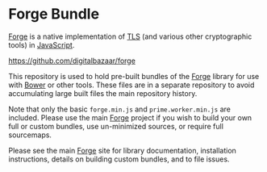 Forge Bundle
============

[Forge][] is a native implementation of [TLS][] (and various other
cryptographic tools) in [JavaScript][].

https://github.com/digitalbazaar/forge

This repository is used to hold pre-built bundles of the [Forge][] library for
use with [Bower][] or other tools. These files are in a separate repository to
avoid accumulating large built files the main repository history.

Note that only the basic `forge.min.js` and `prime.worker.min.js` are included.
Please use the main [Forge][] project if you wish to build your own full or
custom bundles, use un-minimized sources, or require full sourcemaps.

Please see the main [Forge][] site for library documentation, installation
instructions, details on building custom bundles, and to file issues.

[Bower]: https://bower.io/
[Forge]: https://github.com/digitalbazaar/forge
[JavaScript]: http://en.wikipedia.org/wiki/JavaScript
[TLS]: http://en.wikipedia.org/wiki/Transport_Layer_Security
